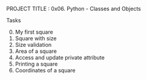 PROJECT TITLE : 0x06. Python - Classes and Objects

Tasks

0. My first square
1. Square with size
2. Size validation
3. Area of a square
4. Access and update private attribute
5. Printing a square
6. Coordinates of a square
